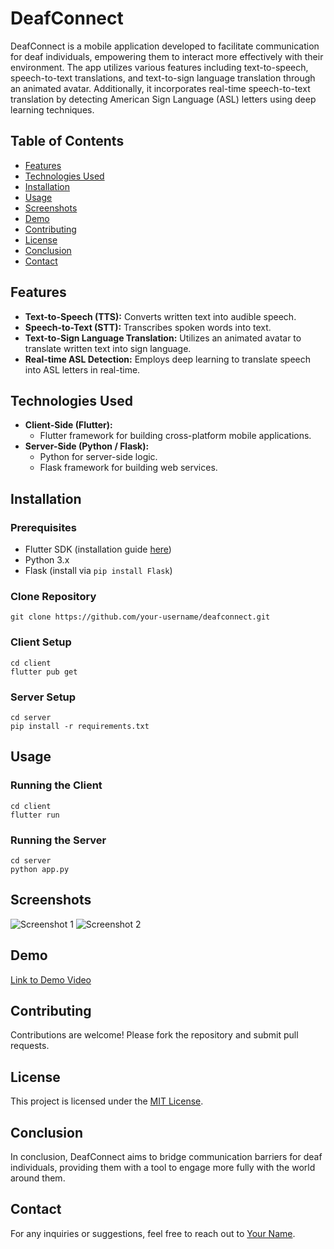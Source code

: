 # DeafConnect

DeafConnect is a mobile application developed to facilitate communication for deaf individuals, empowering them to interact more effectively with their environment. The app utilizes various features including text-to-speech, speech-to-text translations, and text-to-sign language translation through an animated avatar. Additionally, it incorporates real-time speech-to-text translation by detecting American Sign Language (ASL) letters using deep learning techniques.

## Table of Contents

- [Features](#features)
- [Technologies Used](#technologies-used)
- [Installation](#installation)
- [Usage](#usage)
- [Screenshots](#screenshots)
- [Demo](#demo)
- [Contributing](#contributing)
- [License](#license)
- [Conclusion](#conclusion)
- [Contact](#contact)

## Features

- **Text-to-Speech (TTS):** Converts written text into audible speech.
- **Speech-to-Text (STT):** Transcribes spoken words into text.
- **Text-to-Sign Language Translation:** Utilizes an animated avatar to translate written text into sign language.
- **Real-time ASL Detection:** Employs deep learning to translate speech into ASL letters in real-time.

## Technologies Used

- **Client-Side (Flutter):** 
  - Flutter framework for building cross-platform mobile applications.
- **Server-Side (Python / Flask):**
  - Python for server-side logic.
  - Flask framework for building web services.

## Installation

### Prerequisites

- Flutter SDK (installation guide [here](https://flutter.dev/docs/get-started/install))
- Python 3.x
- Flask (install via `pip install Flask`)

### Clone Repository

```
git clone https://github.com/your-username/deafconnect.git
```

### Client Setup

```
cd client
flutter pub get
```

### Server Setup

```
cd server
pip install -r requirements.txt
```

## Usage

### Running the Client

```
cd client
flutter run
```

### Running the Server

```
cd server
python app.py
```

## Screenshots

![Screenshot 1](/path/to/screenshot1.png)
![Screenshot 2](/path/to/screenshot2.png)

## Demo

[Link to Demo Video](https://www.youtube.com/watch?v=your-demo-video-id)

## Contributing

Contributions are welcome! Please fork the repository and submit pull requests.

## License

This project is licensed under the [MIT License](LICENSE).

## Conclusion

In conclusion, DeafConnect aims to bridge communication barriers for deaf individuals, providing them with a tool to engage more fully with the world around them.

## Contact

For any inquiries or suggestions, feel free to reach out to [Your Name](mailto:your-email@example.com).
```
